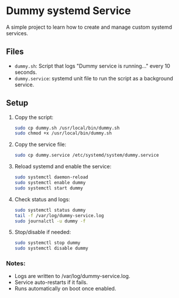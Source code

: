 # Dummy systemd Service

A simple project to learn how to create and manage custom systemd services.

## Files
- `dummy.sh`: Script that logs "Dummy service is running..." every 10 seconds.
- `dummy.service`: systemd unit file to run the script as a background service.

## Setup

1. Copy the script:
    ```bash
   sudo cp dummy.sh /usr/local/bin/dummy.sh
   sudo chmod +x /usr/local/bin/dummy.sh
    ```

2. Copy the service file:
    ```bash
    sudo cp dummy.service /etc/systemd/system/dummy.service
    ```
3. Reload systemd and enable the service:
    ```bash
    sudo systemctl daemon-reload
    sudo systemctl enable dummy
    sudo systemctl start dummy
    ```
4. Check status and logs:
    ```bash
    sudo systemctl status dummy
    tail -f /var/log/dummy-service.log
    sudo journalctl -u dummy -f
    ```
5. Stop/disable if needed:
    ```bash
    sudo systemctl stop dummy
    sudo systemctl disable dummy
    ```

### Notes:
- Logs are written to /var/log/dummy-service.log.
- Service auto-restarts if it fails.
- Runs automatically on boot once enabled.
